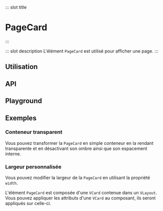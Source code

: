::: slot title
# PageCard
:::

::: slot description
L'élément `PageCard` est utilisé pour afficher une page.
:::

## Utilisation

<DocExample
  eager
  file="elements/page-card/examples/page-card"
/>

## API

<DocApi
  :value="['PageCard']"
  :api="{
    PageCard: {
      props: [
        {
          name: 'min-height',
          type: 'boolean',
          value: 'false',
          description: 'Définit une hauteur minimale de `500px`.'
        },
        {
          name: 'no-shadow',
          type: 'boolean',
          value: 'false',
          description: 'Supprime l\'ombre de la `VCard`.'
        },
        {
          name: 'card-class',
          type: 'string',
          value: 'undefined',
          description: 'Les classes à appliquer à la `VCard.`'
        },
        {
          name: 'card-padding',
          type: 'string',
          value: '\'px-6 py-4\'',
          description: 'Le padding à appliquer à la `VCard`.'
        },
        {
          name: 'vuetify-options',
          type: 'Options',
          value: 'undefined',
          description: 'Personnalisation des composants Vuetify en utilisant la directive `customizable`.'
        }
      ],
      slots: [
        {
          name: 'default',
          description: 'Slot pour afficher du contenu.'
        }
      ]
    }
  }"
/>

## Playground

<DocExample file="elements/page-card/examples/page-card-playground" />

## Exemples

### Conteneur transparent

Vous pouvez transformer la `PageCard` en simple conteneur en la rendant transparente et en désactivant son ombre ainsi que son espacement interne.

<DocExample file="elements/page-card/examples/page-card-transparent" />

### Largeur personnalisée

Vous pouvez modifier la largeur de la `PageCard` en utilisant la propriété `width`.

<DocInfo>

L'élément `PageCard` est composée d'une `VCard` contenue dans un `VLayout`. Vous pouvez appliquer les attributs d'une `VCard` au composant, ils seront appliqués sur celle-ci.

</DocInfo>

<DocExample file="elements/page-card/examples/page-card-width" />
